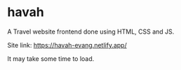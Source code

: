 # havah
A Travel website frontend done using HTML, CSS and JS.

Site link: https://havah-evang.netlify.app/

It may take some time to load.
